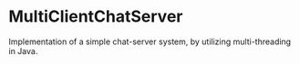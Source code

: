 # MultiClientChatServer
Implementation of a simple chat-server system, by utilizing multi-threading in Java.
